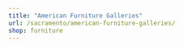 ```yaml
---
title: "American Furniture Galleries"
url: /sacramento/american-furniture-galleries/
shop: furniture
---
```


